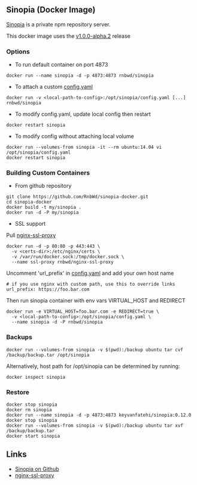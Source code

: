 ## Sinopia (Docker Image)

[Sinopia](https://github.com/rlidwka/sinopia) is a private npm repository server. 

This docker image uses the [v1.0.0-alpha.2](https://github.com/rlidwka/sinopia/tree/v1.0.0-alpha.2) release

### Options

- To run default container on port 4873

`docker run --name sinopia -d -p 4873:4873 rnbwd/sinopia`

- To attach a custom [config.yaml](https://github.com/RnbWd/sinopia-docker/blob/master/config.yaml)

`docker run -v <local-path-to-config>:/opt/sinopia/config.yaml [...] rnbwd/sinopia`

- To modify config.yaml, update local config then restart

`docker restart sinopia`

- To modify config without attaching local volume

```
docker run --volumes-from sinopia -it --rm ubuntu:14.04 vi /opt/sinopia/config.yaml
docker restart sinopia
```

### Building Custom Containers

- From github repository

```
git clone https://github.com/RnbWd/sinopia-docker.git
cd sinopia-docker
docker build -t my/sinopia .
docker run -d -P my/sinopia
```

- SSL support 

Pull [nginx-ssl-proxy](https://registry.hub.docker.com/u/rnbwd/nginx-ssl-proxy/) 

```
docker run -d -p 80:80 -p 443:443 \ 
  -v <certs-dir>:/etc/nginx/certs \
  -v /var/run/docker.sock:/tmp/docker.sock \
  --name ssl-proxy rnbwd/nginx-ssl-proxy
```

Uncomment 'url_prefix' in [config.yaml](https://github.com/RnbWd/sinopia-docker/blob/master/config.yaml) and add your own host name

    # if you use nginx with custom path, use this to override links
    url_prefix: https://foo.bar.com


Then run sinopia container with env vars VIRTUAL_HOST and REDIRECT 

```
docker run -e VIRTUAL_HOST=foo.bar.com -e REDIRECT=true \
  -v <local-path-to-config>:/opt/sinopia/config.yaml \
  --name sinopia -d -P rnbwd/sinopia
```
### Backups

`docker run --volumes-from sinopia -v $(pwd):/backup ubuntu tar cvf /backup/backup.tar /opt/sinopia`

Alternatively, host path for /opt/sinopia can be determined by running:

`docker inspect sinopia`

### Restore

```
docker stop sinopia
docker rm sinopia
docker run --name sinopia -d -p 4873:4873 keyvanfatehi/sinopia:0.12.0
docker stop sinopia
docker run --volumes-from sinopia -v $(pwd):/backup ubuntu tar xvf /backup/backup.tar
docker start sinopia
```

## Links

* [Sinopia on Github](https://github.com/rlidwka/sinopia)
* [nginx-ssl-proxy](https://registry.hub.docker.com/u/rnbwd/nginx-ssl-proxy/)
